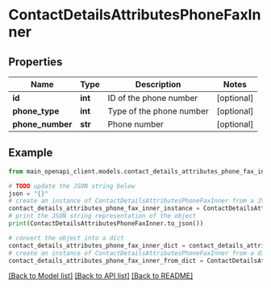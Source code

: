 # ContactDetailsAttributesPhoneFaxInner


## Properties

Name | Type | Description | Notes
------------ | ------------- | ------------- | -------------
**id** | **int** | ID of the phone number | [optional] 
**phone_type** | **int** | Type of the phone number | [optional] 
**phone_number** | **str** | Phone number | [optional] 

## Example

```python
from main_openapi_client.models.contact_details_attributes_phone_fax_inner import ContactDetailsAttributesPhoneFaxInner

# TODO update the JSON string below
json = "{}"
# create an instance of ContactDetailsAttributesPhoneFaxInner from a JSON string
contact_details_attributes_phone_fax_inner_instance = ContactDetailsAttributesPhoneFaxInner.from_json(json)
# print the JSON string representation of the object
print(ContactDetailsAttributesPhoneFaxInner.to_json())

# convert the object into a dict
contact_details_attributes_phone_fax_inner_dict = contact_details_attributes_phone_fax_inner_instance.to_dict()
# create an instance of ContactDetailsAttributesPhoneFaxInner from a dict
contact_details_attributes_phone_fax_inner_from_dict = ContactDetailsAttributesPhoneFaxInner.from_dict(contact_details_attributes_phone_fax_inner_dict)
```
[[Back to Model list]](../README.md#documentation-for-models) [[Back to API list]](../README.md#documentation-for-api-endpoints) [[Back to README]](../README.md)


